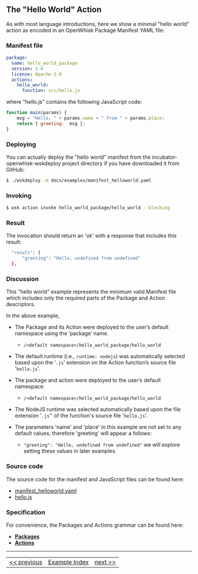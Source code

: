 ## The "Hello World" Action

As with most language introductions, here we show a minimal "hello world" action as encoded in an OpenWhisk Package Manifest YAML file:

### Manifest file
```yaml
package:
  name: hello_world_package
  version: 1.0
  license: Apache-2.0
  actions:
    hello_world:
      function: src/hello.js
```

where "hello.js" contains the following JavaScript code:
```javascript
function main(params) {
    msg = "Hello, " + params.name + " from " + params.place;
    return { greeting:  msg };
}
```

### Deploying

You can actually deploy the "hello world" manifest from the incubator-openwhisk-wskdeploy project directory if you have downloaded it from GitHub:

```sh
$ ./wskdeploy -m docs/examples/manifest_helloworld.yaml
```

### Invoking
```sh
$ wsk action invoke hello_world_package/hello_world --blocking
```

### Result
The invocation should return an 'ok' with a response that includes this result:

```sh
  "result": {
      "greeting": "Hello, undefined from undefined"
  },
```

### Discussion

This "hello world" example represents the minimum valid Manifest file which includes only the required parts of the Package and Action descriptors.

In the above example,
- The Package and its Action were deployed to the user’s default namespace using the ‘package’ name.
  - ```/<default namespace>/hello_world_package/hello_world```
- The default runtime (i.e., ```runtime: nodejs```) was automatically selected based upon the ‘```.js```’ extension on the Action function’s source file '```hello.js```'.


- The package and action were deployed to the user’s default namespace:
  - ```/<default namespace>/hello_world_package/hello_world```
- The NodeJS runtime was selected automatically based upon the file extension '```.js```'' of the function's source file '```hello.js```'.
- The parameters 'name' and 'place' in this example are not set to any default values; therefore 'greeting' will appear a follows:
  - ```"greeting": "Hello, undefined from undefined"```
  we will explore setting these values in later examples.

### Source code
The source code for the manifest and JavaScript files can be found here:
- [manifest_helloworld.yaml](https://github.com/apache/incubator-openwhisk-wskdeploy/blob/master/docs/examples/manifest_hello_world_1.yaml)
- [hello.js](https://github.com/apache/incubator-openwhisk-wskdeploy/blob/master/docs/examples/src/hello.js)

### Specification
For convenience, the Packages and Actions grammar can be found here:
- **[Packages](https://github.com/apache/incubator-openwhisk-wskdeploy/blob/master/specification/html/spec_packages.md#packages)**
- **[Actions](https://github.com/apache/incubator-openwhisk-wskdeploy/blob/master/specification/html/spec_actions.md#actions)**

---
<!--
 Bottom Navigation
-->
<html>
<div align="center">
<table align="center">
  <tr>
    <td><a href="wskdeploy_package_minimal.md#packages">&lt;&lt;&nbsp;previous</a></td>
    <td><a href="programming_guide.md#guided-examples">Example Index</a></td>
    <td><a href="">next&nbsp;&gt;&gt;</a></td>
  </tr>
</table>
</div>
</html>
